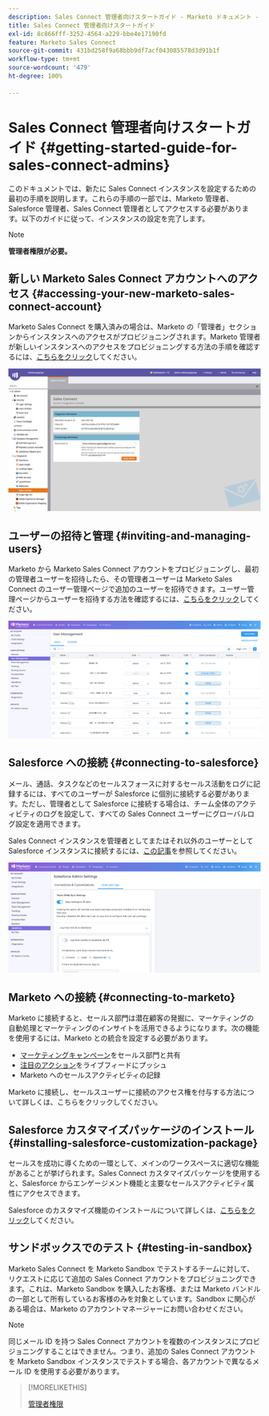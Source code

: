 ```yaml
---
description: Sales Connect 管理者向けスタートガイド - Marketo ドキュメント - 製品ドキュメント
title: Sales Connect 管理者向けスタートガイド
exl-id: 8c866fff-3252-4564-a229-bbe4e17190fd
feature: Marketo Sales Connect
source-git-commit: 431bd258f9a68bbb9df7acf043085578d3d91b1f
workflow-type: tm+mt
source-wordcount: '479'
ht-degree: 100%

---
```


# Sales Connect 管理者向けスタートガイド {#getting-started-guide-for-sales-connect-admins}

このドキュメントでは、新たに Sales Connect インスタンスを設定するための最初の手順を説明します。これらの手順の一部では、Marketo 管理者、Salesforce 管理者、Sales Connect 管理者としてアクセスする必要があります。以下のガイドに従って、インスタンスの設定を完了します。

>[!NOTE]
>
>**管理者権限が必要。**

## 新しい Marketo Sales Connect アカウントへのアクセス {#accessing-your-new-marketo-sales-connect-account}

Marketo Sales Connect を購入済みの場合は、Marketo の「管理者」セクションからインスタンスへのアクセスがプロビジョニングされます。Marketo 管理者が新しいインスタンスへのアクセスをプロビジョニングする方法の手順を確認するには、[こちらをクリック](/help/marketo/product-docs/marketo-sales-connect/getting-started/accessing-your-new-sales-connect-instance.md)してください。

![](assets/getting-started-guide-for-sales-connect-admins-1.png)

## ユーザーの招待と管理 {#inviting-and-managing-users}

Marketo から Marketo Sales Connect アカウントをプロビジョニングし、最初の管理者ユーザーを招待したら、その管理者ユーザーは Marketo Sales Connect のユーザー管理ページで追加のユーザーを招待できます。ユーザー管理ページからユーザーを招待する方法を確認するには、[こちらをクリック](/help/marketo/product-docs/marketo-sales-connect/admin/invite-users.md)してください。

![](assets/getting-started-guide-for-sales-connect-admins-2.png)

## Salesforce への接続 {#connecting-to-salesforce}

メール、通話、タスクなどのセールスフォースに対するセールス活動をログに記録するには、すべてのユーザーが Salesforce に個別に接続する必要があります。ただし、管理者として Salesforce に接続する場合は、チーム全体のアクティビティのログを設定して、すべての Sales Connect ユーザーにグローバルログ設定を適用できます。

Sales Connect インスタンスを管理者としてまたはそれ以外のユーザーとして Salesforce インスタンスに接続するには、[この記事](/help/marketo/product-docs/marketo-sales-connect/crm/salesforce-integration/connect-your-sales-connect-account-to-salesforce.md)を参照してください。

![](assets/getting-started-guide-for-sales-connect-admins-3.png)

## Marketo への接続 {#connecting-to-marketo}

Marketo に接続すると、セールス部門は潜在顧客の発掘に、マーケティングの自動処理とマーケティングのインサイトを活用できるようになります。次の機能を使用するには、Marketo との統合を設定する必要があります。

* [マーケティングキャンペーン](/help/marketo/product-docs/marketo-sales-connect/marketo/make-a-campaign-visible-to-sales-connect-users.md)をセールス部門と共有
* [注目のアクション](/help/marketo/product-docs/marketo-sales-connect/marketo/interesting-moments-in-sales-connect.md)をライブフィードにプッシュ
* Marketo へのセールスアクティビティの記録

Marketo に接続し、セールスユーザーに接続のアクセス権を付与する方法について詳しくは、こちらをクリックしてください。

## Salesforce カスタマイズパッケージのインストール {#installing-salesforce-customization-package}

セールスを成功に導くための一環として、メインのワークスペースに適切な機能があることが挙げられます。Sales Connect カスタマイズパッケージを使用すると、Salesforce からエンゲージメント機能と主要なセールスアクティビティ属性にアクセスできます。

Salesforce のカスタマイズ機能のインストールについて詳しくは、[こちらをクリック](/help/marketo/product-docs/marketo-sales-connect/crm/salesforce-customization/sales-connect-customizations-for-crm.md)してください。

## サンドボックスでのテスト {#testing-in-sandbox}

Marketo Sales Connect を Marketo Sandbox でテストするチームに対して、リクエストに応じて追加の Sales Connect アカウントをプロビジョニングできます。これは、Marketo Sandbox を購入したお客様、または Marketo バンドルの一部として所有しているお客様のみを対象としています。Sandbox に関心がある場合は、Marketo のアカウントマネージャーにお問い合わせください。

>[!NOTE]
>
>同じメール ID を持つ Sales Connect アカウントを複数のインスタンスにプロビジョニングすることはできません。つまり、追加の Sales Connect アカウントを Marketo Sandbox インスタンスでテストする場合、各アカウントで異なるメール ID を使用する必要があります。

>[!MORELIKETHIS]
>
>[管理者権限](/help/marketo/product-docs/marketo-sales-connect/admin/user-access-details.md)
